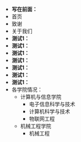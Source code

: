 - **写在前面：**
- 首页
- 致谢
- 关于我们
- **测试1：**
- **测试1：**
- **测试1：**
- **测试1：**
- **测试1：**
- **测试1：**
- **测试1：**
- 各学院情况：
  - 计算机与信息学院
    - 电子信息科学与技术
    - 计算机科学与技术
    - 物联网工程
  - 机械工程学院
    - 机械工程


